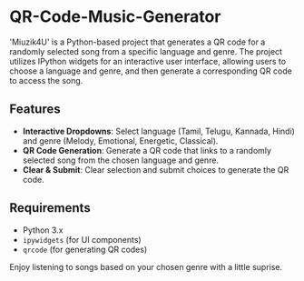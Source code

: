 # QR-Code-Music-Generator
'Miuzik4U' is a Python-based project that generates a QR code for a randomly selected song from a specific language and genre. The project utilizes IPython widgets for an interactive user interface, allowing users to choose a language and genre, and then generate a corresponding QR code to access the song.

## Features
- **Interactive Dropdowns**: Select language (Tamil, Telugu, Kannada, Hindi) and genre (Melody, Emotional, Energetic, Classical).
- **QR Code Generation**: Generate a QR code that links to a randomly selected song from the chosen language and genre.
- **Clear & Submit**: Clear selection and submit choices to generate the QR code.

## Requirements
- Python 3.x
- `ipywidgets` (for UI components)
- `qrcode` (for generating QR codes)
  
Enjoy listening to songs based on your chosen genre with a little suprise.
